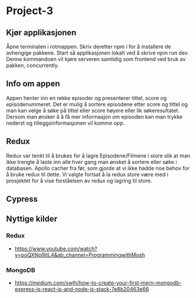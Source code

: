 # Project-3

## Kjør applikasjonen
Åpne terminalen i rotmappen. Skriv deretter npm i for å installere de avhengige pakkene. Start så applikasjonen lokalt ved å skrive npm run dev. Denne kommandoen vil kjøre serveren samtidig som frontend ved bruk av pakken, concurrently.

## Info om appen
Appen henter inn en rekke episoder og presenterer tittel, score og episodenummeret. Det er mulig å sortere episodene etter score og tittel og man kan velge å søke på tittel eller score høyere eller lik søkeresultatet. Dersom man ønsker å å få mer informasjon om episoden kan man trykke nederst og tilleggsinformasjonen vil komme opp. 

## Redux
Redux var tenkt til å brukes for å lagre Episodene/Filmene i store slik at man ikke trengte å laste inn alle hver gang man ønsket å sortere eller søke i databasen. Apollo cacher fra før, som gjorde at vi ikke hadde noe behov for å bruke redux til dette. Vi valgte fortsat å la redux store være med i prosjektet for å vise forståelsen av redux og lagring til store.

## Cypress

## Nyttige kilder

### Redux 
- https://www.youtube.com/watch?v=poQXNp9ItL4&ab_channel=ProgrammingwithMosh

### MongoDB
- https://medium.com/swlh/how-to-create-your-first-mern-mongodb-express-js-react-js-and-node-js-stack-7e8b20463e66
